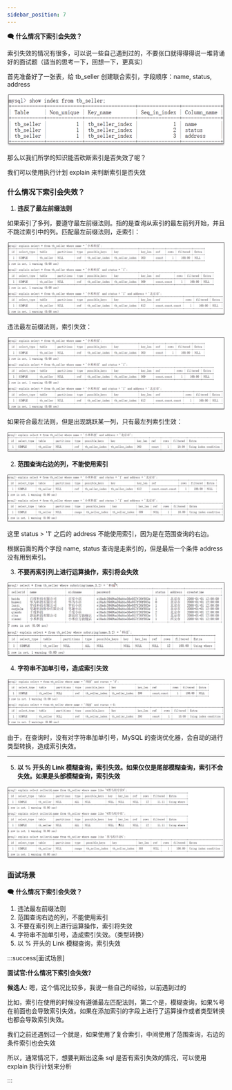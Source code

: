 ```yaml
---
sidebar_position: 7
---
```


**🗨️** **什么情况下索引会失效？**

索引失效的情况有很多，可以说一些自己遇到过的，不要张口就得得得说一堆背诵好的面试题（适当的思考一下，回想一下，更真实）



首先准备好了一张表，给 tb_seller 创建联合索引，字段顺序：name, status, address

![](./image/image_80233b5b-56e0-4fc0-9adc-0f845192313e.png)

那么以我们所学的知识能否砍断索引是否失效了呢？

我们可以使用执行计划 explain 来判断索引是否失效

### 什么情况下索引会失效？

1. **违反了最左前缀法则**

如果索引了多列，要遵守最左前缀法则。指的是查询从索引的最左前列开始，并且不跳过索引中的列。匹配最左前缀法则，走索引：

![](./image/image_fd30dad6-de3b-4371-b681-491ad73927fc.png)

违法最左前缀法则，索引失效：

![](./image/image_e94c73d5-fb8c-41e8-bdef-095a36f98588.png)

如果符合最左法则，但是出现跳跃某一列，只有最左列索引生效：

![](./image/image_0d0d78eb-bf6a-4929-923b-7cbbc04d2954.png)



2. **范围查询右边的列，不能使用索引**

![](./image/image_6947e06d-7fb9-4d04-995a-19e93463af7b.png)

这里 status > '1' 之后的 address 不能使用索引，因为是在范围查询的右边。

根据前面的两个字段 name, status 查询是走索引的，但是最后一个条件 address 没有用到索引。



3. **不要再索引列上进行运算操作，索引将会失效**

![](./image/image_aec1512c-c491-4f2a-84d8-f89095c17038.png)



4. **字符串不加单引号，造成索引失效**

![](./image/image_53dcedb9-a78d-45d6-bb03-7fa63ac9dcc1.png)

由于，在查询时，没有对字符串加单引号，MySQL 的查询优化器，会自动的进行类型转换，造成索引失效。

****

5. **以 % 开头的 Link 模糊查询，索引失效。如果仅仅是尾部模糊查询，索引不会失效。如果是头部模糊查询，索引失效**

![](./image/image_15e2d861-8ed8-4cac-a4b5-81e828eacbc8.png)



### 面试场景
**🗨️** **什么情况下索引会失效？**

1. 违法最左前缀法则
2. 范围查询右边的列，不能使用索引
3. 不要在索引列上进行运算操作，索引将失效
4. 字符串不加单引号，造成索引失效。（类型转换）
5. 以 % 开头的 Link 模糊查询，索引失效



:::success[面试场景]

**面试官:什么情况下索引会失效?**

**候选人:** 嗯，这个情况比较多，我说一些自己的经验，以前遇到过的

比如，索引在使用的时候没有遵循最左匹配法则，第二个是，模糊查询，如果%号在前面也会导致索引失效。如果在添加索引的字段上进行了运算操作或者类型转换也都会导致索引失效。

我们之前还遇到过一个就是，如果使用了复合索引，中间使用了范围查询，右边的条件索引也会失效

所以，通常情况下，想要判断出这条 sql 是否有索引失效的情况，可以使用 explain 执行计划来分析

:::
